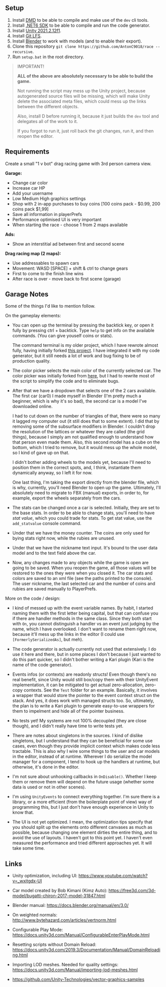 ## Setup

1. Install [DMD](https://dlang.org/download.html) to be able to compile and make use of the `dev` cli tools.
2. Install [.NET6 SDK](https://dotnet.microsoft.com/en-us/download/dotnet/6.0) to be able to compile and run the code generator.
3. Install [Unity 2021.2.12f1](https://unity3d.com/unity/whats-new/2021.2.12).
4. Install [Git LFS](https://git-lfs.github.com/).
5. Install [Blender](https://www.blender.org/) to work with models (and to enable their export).
6. Clone this repository `git clone https://github.com/AntonC9018/race --recursive`.
7. Run `setup.bat` in the root directory.


> IMPORTANT!
>
> **ALL of the above are absolutely necessary to be able to build the game.**
>
> Not running the script may mess up the Unity project, because autogenerated source files will be missing,
> which will make Unity delete the associated meta files, which could mess up the links between the different objects.
> 
> Also, install D before running it, because it just builds the `dev` tool and delegates all of the work to it.
>
> If you forgot to run it, just roll back the git changes, run it, and then reopen the editor.


## Requirements

Create a small "1 v bot" drag racing game with 3rd person camera view.

**Garage:**

- Change car color
- Increase car HP
- Add your username
- Low Medium High graphics settings
- Shop with 2 in-app purchases to buy coins [100 coins pack - $0.99, 200 coins pack $1,99]
- Save all information in playerPrefs
- Performance optimised UI is very important
- When starting the race - choose 1 from 2 maps available


**Ads:**

- Show an interstitial ad between first and second scene

**Drag racing map (2 maps):**

- Use addressables to spawn cars
- Movement: WASD [SPACE] + shift & ctrl to change gears
- First to come to the finish line wins
- After race is over - move back to first scene (garage)


## Garage Notes

Some of the things I'd like to mention follow.


On the gameplay elements:

- You can open up the terminal by pressing the backtick key, or open it fully by pressing ctrl + backtick.
  Type `help` to get info on the available commands. (You can give youself coins or stats).

  The command terminal is my older project, which I have rewrote almost fully, having initially forked [this project](https://github.com/stillwwater/command_terminal). I have integrated it with my code generator, but it still needs a lot of work and bug fixing to be of production quality.


- The color picker selects the main color of the currently selected car.
  The color picker was initially forked from [here](https://github.com/Linux1230/cui_color_picker),
  but I had to rewrite most of the script to simplify the code and to eliminate bugs.


- After that we have a dropdown that selects one of the 2 cars available.
  The first car (car0) I made myself in Blender (I'm pretty much a beginner, which is why it's so bad),
  the second car is a model I've downloaded online.
  
  I had to cut down on the number of triangles of that, there were so many it lagged my computer out (it still does that to some extent).
  I did that by removing some of the subsurface modifiers in Blender.
  I couldn't drop the resolution of the lattices or whatever they are called (the grid things), because I simply am not qualified enough to understand how that person even made them.
  Also, this second model has a cube on the bottom, which I tried to remove, but it would mess up the whole model, so I kind of gave up on that.

  I didn't bother adding wheels to the models yet, because I'll need to position them in the correct spots, and, I think, instantiate them dynamically anyway, so I left it for now.

  One last thing, I'm taking the export directly from the blender file, which is why, currently, you'll need Blender to open up the game.
  Ultimately, I'll absolutely need to migrate to FBX (manual) exports, in order to, for example, export the wheels separately from the cars.


- The stats can be changed once a car is selected.
  Initially, they are set to the base stats.
  In order to be able to change stats, you'll need to have *stat value*, which you could trade for stats.
  To get stat value, use the `add_statvalue` console command.


- Under that we have the money counter.
  The coins are only used for bying stats right now, while the rubies are unused.


- Under that we have the nickname text input.
  It's bound to the user data model and to the text field above the car.


- Now, any changes made to any objects while the game is open are going to be saved.
  When you reopen the game, all those values will be restored to the ones they were when you closed it.
  The car stats and colors are saved to an xml file (see the paths printed to the console).
  The user nickname, the last selected car and the number of coins and rubies are saved manually to PlayerPrefs.


More on the code / design:

- I kind of messed up with the event variable names.
  By habit, I started naming them with the first letter being capital, but that can confuse you if there are handler methods in the same class.
  Since they both start with `On`, you cannot distinguish a handler vs an event just judging by the name, which I have overlooked.
  I don't want to rename them right now, because it'll mess up the links in the editor (I could use `[FormerlySerializedAs]`, but meh).


- The code generator is actually currently not used that extensively.
  I do use it here and there, but in some places I don't because I just wanted to do this part quicker, so I didn't bother writing a Kari plugin (Kari is the name of the code generator).


- Events infos (or contexts) are readonly structs!
  Even though there's no real benefit, since Unity would still box/copy them with their UnityEvent implementation,
  it can be mitigated to get actual zero-allocation, zero-copy contexts.
  See the `Test` folder for an example.
  Basically, it involves a wrapper that would store the pointer to the event context struct on the stack.
  And yes, it does work with managed structs too.
  So, ultimately, the plan is to write a Kari plugin to generate easy-to-use wrappers for them to impelment and hide all of the pointer business.


- No tests yet!
  My systems are not 100% decoupled (they are close though), and I didn't really have time to write tests yet.


- There are notes about singletons in the sources.
  I kind of dislike singletons, but I understand that they can be beneficial for some use cases, even though they provide implicit context which makes code less tractable.
  This is also why I wire some things to the user and car models in the editor, instead of at runtime.
  Wherever I do serialize the model manager for a component, I tend to hook up the handlers at runtime, but otherwise, it's done in the editor.


- I'm not sure about unhooking callbacks in `OnDisable()`.
  Whether I keep them or remove them will depend on the future usage (whether some data is used or not in other scenes).


- I'm using `UnityEvents` to connect everything together.
  I'm sure there is a library, or a more efficient (from the boilerplate point of view) way of programming this,
  but I just don't have enough experience in Unity to know that.


- The UI is not yet optimized.
  I mean, the optimization tips specify that you should split up the elements onto different canvases as much as possible,
  because changing one element dirties the entire thing, and to avoid the use of layouts.
  I haven't got to this point yet.
  I haven't even measured the performance and tried different approaches yet.
  It will take some time.


## Links

* Unity optimization, including UI: https://www.youtube.com/watch?v=_wxitgdx-UI

* Car model created by Bob Kimani (Kimz Auto): https://free3d.com/3d-model/bugatti-chiron-2017-model-31847.html

* Blender manual: https://docs.blender.org/manual/en/3.0/

* On weighted normals: http://www.bytehazard.com/articles/vertnorm.html

* Configurable Play Mode: https://docs.unity3d.com/Manual/ConfigurableEnterPlayMode.html

* Resetting scripts without Domain Reload: https://docs.unity3d.com/2019.3/Documentation/Manual/DomainReloading.html

* Importing LOD meshes. Needed for quality settings: https://docs.unity3d.com/Manual/importing-lod-meshes.html

* https://github.com/Unity-Technologies/vector-graphics-samples

